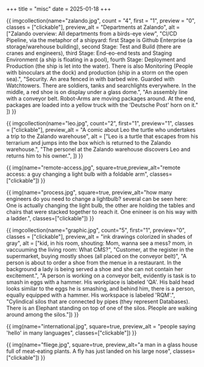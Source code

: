 +++
title = "misc"
date = 2025-01-18
+++

{{ imgcollection(name="zalando.jpg", count = "4", first = "1", preview = "0",
    classes = ["clickable"],
    preview_alt = "Departments at Zalando",
    alt = ["Zalando overview: All departments from a birds-eye view",
           "CI/CD Pipeline, via the metaphor of a shipyard: first Stage is Github Enterprise (a storage/warehouse building), second Stage: Test and Build (there are cranes and engineers), third Stage: End-eo-end tests and Staging Environment (a ship is floating in a pool), fourth Stage: Deployment and Production (the ship is let into the water). There is also Monitoring (People with binoculars at the dock) and production (ship in a storm on the open sea).",
          "Security. An area fenced in with barbed wire. Guarded with Watchtowers. There are soldiers, tanks and searchlights everywhere. In the middle, a red shoe is on display under a glass dome.",
        "An assembly line with a conveyor belt. Robot-Arms are moving packages around. At the end, packages are loaded into a yellow truck with the 'Deutsche Post' horn on it."
    ])
}}

{{ imgcollection(name="leo.jpg", count="2", first="1", preview="1",
    classes = ["clickable"],
    preview_alt = "A comic about Leo the turtle who undertakes a trip to the Zalando warehouse",
    alt = ["Leo is a turtle that escapes from his terrarium and jumps into the box which is returned to the Zalando warehouse.",
           "The personel at the Zalando warehouse discovers Leo and returns him to his owner.",
    ])
}}

{{ img(name="remote-access.jpg", square=true,preview_alt="remote access: a guy changing a light bulb with a foldable arm", classes=["clickable"]) }}

{{ img(name="process.jpg", square=true, preview_alt="how many engineers do you need to change a lightbulb? several can be seen here: One is actually changing the light bulb, the other are holding the tables and chairs that were stacked together to reach it. One enineer is on his way with a ladder.", classes=["clickable"]) }}

{{ imgcollection(name="graphic.jpg", count="5", first="1", preview="0",
    classes = ["clickable"],
    preview_alt = "ink drawings colorized in shades of gray",
    alt = ["kid, in his room, shouting: Mom, wanna see a mess? mom, in vaccuuming the living room: What CMS?",
           "Customer, at the register in the supermarket, buying mostly shoes (all placed on the conveyor belt)",
           "A person is about to order a shoe from the menue in a restaurant. In the background a lady is being served a shoe and she can not contain her excitement.",
           "A person is working on a conveyor belt, evidently is task is to smash in eggs with a hammer. His workplace is labeled 'QA'. His bald head looks similar to the eggs he is smashing, and behind him, there is a person, equally equipped with a hammer. His workspace is labeled 'RQM'.",
           "Cylindical silos that are connected by pipes (they represent Databases). There is an Elephant standing on top of one of the silos. Pleople are walking around among the silos."])
}}

{{ img(name="international.jpg", square=true, preview_alt = "people saying 'hello' in many languages", classes=["clickable"]) }}

{{ img(name="fliege.jpg", square=true, preview_alt="a man in a glass house full of meat-eating plants. A fly has just landed on his large nose", classes=["clickable"]) }}
